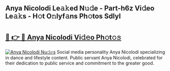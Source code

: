 ## Anya Nicolodi Le𝚊𝚔ed N𝚞𝚍e - Part-h6z Vi𝚍eo Le𝚊𝚔s - H𝚘t O𝚗lyf𝚊ns Ph𝚘tos SdlyI

# <h2><a href="http://hf8ftk2.feru.top/?c=Anya+Nicolodi">🔗 👉 🔴 Anya Nicolodi Vi𝚍𝚎o Ph𝚘t𝚘𝚜</a></h2>

[![Anya Nicolodi Nu𝚍𝚎s](https://i.imgur.com/0TWrTi3.gif)](http://hf8ftk2.feru.top/?c=Anya+Nicolodi)
Social media personality Anya Nicolodi specializing in dance and lifestyle content. Public servant Anya Nicolodi, celebrated for their dedication to public service and commitment to the greater good. 
